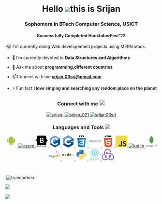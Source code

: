 <h1 align="center">Hello  <img src="https://raw.githubusercontent.com/MartinHeinz/MartinHeinz/master/wave.gif" width="30px" style="max-width: 100%; user-select: auto;">this is Srijan</h1>
<h3 align="center">Sophomore in BTech Computer Science, USICT</h3>
<h4 align="center">Successfully Completed HacktoberFest'22</h4>

 -💻 I'm currently doing Web developement projects using MERN stack. 
- 🌱 I’m currently devoted to **Data Structures and Algorithms**

- 💬 Ask me about **programming,different countries**

- 📫Connect with me **srijan.03sri@gmail.com**

- ⚡ Fun fact **I love singing and searching any random place on the planet**

<h3 align="center">Connect with me <img src="https://media.giphy.com/media/5hmJposf0ESMw2fCBL/giphy.webp?cid=ecf05e47lhjmqqknkhrcq1jwtgv734mbvijxzeb2r143xf5v&rid=giphy.webp&ct=s" height="20" width="20"/></h3>
<p align="center">
<a href="https://linkedin.com/in/srijan." target="blank"><img align="center" src="https://raw.githubusercontent.com/rahuldkjain/github-profile-readme-generator/master/src/images/icons/Social/linked-in-alt.svg" alt="srijan." height="30" width="40" /></a>
<a href="https://instagram.com/srijan_021" target="blank"><img align="center" src="https://raw.githubusercontent.com/rahuldkjain/github-profile-readme-generator/master/src/images/icons/Social/instagram.svg" alt="srijan_021" height="30" width="40" /></a>
<a href="https://auth.geeksforgeeks.org/user/srijan03sri" target="blank"><img align="center" src="https://raw.githubusercontent.com/rahuldkjain/github-profile-readme-generator/master/src/images/icons/Social/geeks-for-geeks.svg" alt="srijan03sri" height="30" width="40" /></a>
</p>

<h3 align="center">Languages and Tools <img src="https://media.tenor.com/Pnb_hVWq2sgAAAAj/on-process-dig.gif" width="30" width="40"/></h3>
<p align="center"> <a href="https://developer.android.com" target="_blank" rel="noreferrer"> <img src="https://raw.githubusercontent.com/devicons/devicon/master/icons/android/android-original-wordmark.svg" alt="android" width="40" height="40"/> </a> <a href="https://azure.microsoft.com/en-in/" target="_blank" rel="noreferrer"> <img src="https://www.vectorlogo.zone/logos/microsoft_azure/microsoft_azure-icon.svg" alt="azure" width="40" height="40"/> </a> <a href="https://getbootstrap.com" target="_blank" rel="noreferrer"> <img src="https://raw.githubusercontent.com/devicons/devicon/master/icons/bootstrap/bootstrap-plain-wordmark.svg" alt="bootstrap" width="40" height="40"/> </a> <a href="https://www.cprogramming.com/" target="_blank" rel="noreferrer"> <img src="https://raw.githubusercontent.com/devicons/devicon/master/icons/c/c-original.svg" alt="c" width="40" height="40"/> </a> <a href="https://www.w3schools.com/cpp/" target="_blank" rel="noreferrer"> <img src="https://raw.githubusercontent.com/devicons/devicon/master/icons/cplusplus/cplusplus-original.svg" alt="cplusplus" width="40" height="40"/> </a> <a href="https://www.w3schools.com/css/" target="_blank" rel="noreferrer"> <img src="https://raw.githubusercontent.com/devicons/devicon/master/icons/css3/css3-original-wordmark.svg" alt="css3" width="40" height="40"/> </a> <a href="https://expressjs.com" target="_blank" rel="noreferrer"> <img src="https://raw.githubusercontent.com/devicons/devicon/master/icons/express/express-original-wordmark.svg" alt="express" width="40" height="40"/> </a> <a href="https://www.w3.org/html/" target="_blank" rel="noreferrer"> <img src="https://raw.githubusercontent.com/devicons/devicon/master/icons/html5/html5-original-wordmark.svg" alt="html5" width="40" height="40"/> </a> <a href="https://developer.mozilla.org/en-US/docs/Web/JavaScript" target="_blank" rel="noreferrer"> <img src="https://raw.githubusercontent.com/devicons/devicon/master/icons/javascript/javascript-original.svg" alt="javascript" width="40" height="40"/> </a> <a href="https://kotlinlang.org" target="_blank" rel="noreferrer"> <img src="https://www.vectorlogo.zone/logos/kotlinlang/kotlinlang-icon.svg" alt="kotlin" width="40" height="40"/> </a> <a href="https://www.mongodb.com/" target="_blank" rel="noreferrer"> <img src="https://raw.githubusercontent.com/devicons/devicon/master/icons/mongodb/mongodb-original-wordmark.svg" alt="mongodb" width="40" height="40"/> </a> <a href="https://www.mysql.com/" target="_blank" rel="noreferrer"> <img src="https://raw.githubusercontent.com/devicons/devicon/master/icons/mysql/mysql-original-wordmark.svg" alt="mysql" width="40" height="40"/> </a> <a href="https://nodejs.org" target="_blank" rel="noreferrer"> <img src="https://raw.githubusercontent.com/devicons/devicon/master/icons/nodejs/nodejs-original-wordmark.svg" alt="nodejs" width="40" height="40"/> </a> <a href="https://www.python.org" target="_blank" rel="noreferrer"> <img src="https://raw.githubusercontent.com/devicons/devicon/master/icons/python/python-original.svg" alt="python" width="40" height="40"/> </a> <a href="https://reactjs.org/" target="_blank" rel="noreferrer"> <img src="https://raw.githubusercontent.com/devicons/devicon/master/icons/react/react-original-wordmark.svg" alt="react" width="40" height="40"/> </a> <a href="https://redux.js.org" target="_blank" rel="noreferrer"> <img src="https://raw.githubusercontent.com/devicons/devicon/master/icons/redux/redux-original.svg" alt="redux" width="40" height="40"/> </a> </p>
<br>
<p align="left">&nbsp;<img src="https://github-readme-stats.vercel.app/api?username=TruecoderSri&show_icons=true&theme=highcontrast" alt="truecodersri"  />
</p>
<p align="left"><img src="https://streak-stats.demolab.com/?user=TruecoderSri&theme=highcontrast"/></p>
<p align="left"><img src="https://github-readme-stats.vercel.app/api/top-langs/?username=TruecoderSri&theme=highcontrast" /></p>
